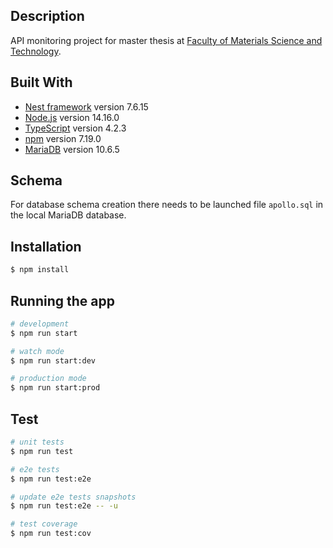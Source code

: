 ## Description

API monitoring project for master thesis at [Faculty of Materials Science and Technology](https://www.mtf.stuba.sk/english.html?page_id=760).

## Built With

- [Nest framework](https://github.com/nestjs/nest) version 7.6.15
- [Node.js](https://github.com/nodejs/node) version 14.16.0
- [TypeScript](https://github.com/microsoft/TypeScript) version 4.2.3
- [npm](https://docs.npmjs.com/) version 7.19.0
- [MariaDB](https://mariadb.org/documentation/) version 10.6.5
## Schema

For database schema creation there needs to be launched file `apollo.sql` in the local MariaDB database.

## Installation

```bash
$ npm install
```

## Running the app

```bash
# development
$ npm run start

# watch mode
$ npm run start:dev

# production mode
$ npm run start:prod
```

## Test

```bash
# unit tests
$ npm run test

# e2e tests
$ npm run test:e2e

# update e2e tests snapshots
$ npm run test:e2e -- -u

# test coverage
$ npm run test:cov
```
